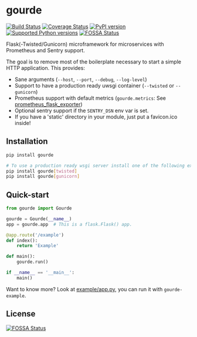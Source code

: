 # gourde

[![Build Status](https://travis-ci.org/criteo/gourde.svg?branch=master)](https://travis-ci.org/criteo/gourde)
[![Coverage Status](https://coveralls.io/repos/github/criteo/gourde/badge.svg)](https://coveralls.io/github/criteo/gourde?branch=master)
[![PyPI version](https://badge.fury.io/py/gourde.svg)](https://badge.fury.io/py/gourde)
[![Supported Python versions](https://img.shields.io/pypi/pyversions/gourde.svg)](https://pypi.python.org/pypi/gourde/)
[![FOSSA Status](https://app.fossa.com/api/projects/git%2Bgithub.com%2Fcriteo%2Fgourde.svg?type=shield)](https://app.fossa.com/projects/git%2Bgithub.com%2Fcriteo%2Fgourde?ref=badge_shield)

Flask(-Twisted/Gunicorn) microframework for microservices with Prometheus and Sentry support.

The goal is to remove most of the boilerplate necessary to start a simple HTTP application.
This provides:

* Sane arguments (`--host`, `--port`, `--debug`, `--log-level`)
* Support to have a production ready uwsgi container (`--twisted` or `--gunicorn`)
* Prometheus support with default metrics (`gourde.metrics`: See [prometheus_flask_exporter](https://github.com/rycus86/prometheus_flask_exporter))
* Optional sentry support if the `SENTRY_DSN` env var is set.
* If you have a 'static' directory in your module, just put a favicon.ico inside!

## Installation

```bash
pip install gourde

# To use a production ready wsgi server install one of the following extra requirements
pip install gourde[twisted]
pip install gourde[gunicorn]
```

## Quick-start

```python
from gourde import Gourde

gourde = Gourde(__name__)
app = gourde.app  # This is a flask.Flask() app.

@app.route('/example')
def index():
    return 'Example'

def main():
    gourde.run()

if __name__ == '__main__':
    main()
```

Want to know more? Look at [example/app.py](example/app.py), you can run it with `gourde-example`.


## License
[![FOSSA Status](https://app.fossa.com/api/projects/git%2Bgithub.com%2Fcriteo%2Fgourde.svg?type=large)](https://app.fossa.com/projects/git%2Bgithub.com%2Fcriteo%2Fgourde?ref=badge_large)